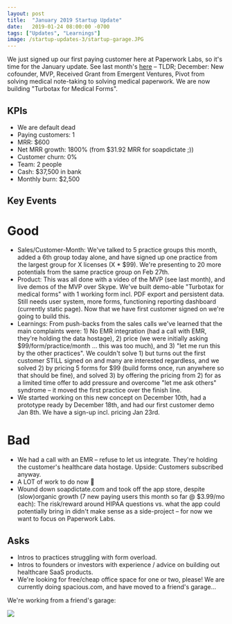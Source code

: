 ```yaml
---
layout: post
title:  "January 2019 Startup Update"
date:   2019-01-24 08:00:00 -0700
tags: ["Updates", "Learnings"]
image: /startup-updates-3/startup-garage.JPG
---
```


We just signed up our first paying customer here at Paperwork Labs, so it's time for the January update. See last month's [here](https://nikodunk.com/startup-updates-2) – TLDR; December: New cofounder, MVP, Received Grant from Emergent Ventures, Pivot from solving medical note-taking to solving medical paperwork. We are now building "Turbotax for Medical Forms".


KPIs
----
* We are default dead
* Paying customers: 1
* MRR: $600
* Net MRR growth: 1800% (from $31.92 MRR for soapdictate ;))
* Customer churn: 0%
* Team: 2 people
* Cash: $37,500 in bank
* Monthly burn: $2,500


Key Events
----------
Good
====
* Sales/Customer-Month: We've talked to 5 practice groups this month, added a 6th group today alone, and have signed up one practice from the largest group for X licenses (X * $99). We're presenting to 20 more potentials from the same practice group on Feb 27th. 
* Product: This was all done with a video of the MVP (see last month), and live demos of the MVP over Skype. We've built demo-able "Turbotax for medical forms" with 1 working form incl. PDF export and persistent data. Still needs user system, more forms, functioning reporting dashboard (currently static page). Now that we have first customer signed on we're going to build this.
* Learnings: From push-backs from the sales calls we've learned that the main complaints were: 1) No EMR integration (had a call with EMR, they're holding the data hostage), 2) price (we were initially asking $99/form/practice/month ... this was too much), and 3) "let me run this by the other practices". We couldn't solve 1) but turns out the first customer STILL signed on and many are interested regardless, and we solved 2) by pricing 5 forms for $99 (build forms once, run anywhere so that should be fine), and solved 3) by offering   the pricing from 2) for as a limited time offer to add pressure and overcome "let me ask others" syndrome – it moved the first practice over the finish line.
* We started working on this new concept on December 10th, had a prototype ready by December 18th, and had our first customer demo Jan 8th. We have a sign-up incl. pricing Jan 23rd.

Bad
===
* We had a call with an EMR – refuse to let us integrate. They're holding the customer's healthcare data hostage. Upside: Customers subscribed anyway.
* A LOT of work to do now 🚀
* Wound down soapdictate.com and took off the app store, despite (slow)organic growth (7 new paying users this month so far @ $3.99/mo each): The risk/reward around HIPAA questions vs. what the app could potentially bring in didn't make sense as a side-project – for now we want to focus on Paperwork Labs. 


Asks
----
* Intros to practices struggling with form overload.
* Intros to founders or investors with experience / advice on building out healthcare SaaS products.
* We're looking for free/cheap office space for one or two, please! We are currently doing spacious.com, and have moved to a friend's garage...


We're working from a friend's garage:

![](/startup-updates-3/startup-garage.JPG)

<!-- Our first deal: -->

<!-- ![](/startup-updates-3/startup-first-deal.JPG) -->
